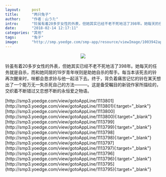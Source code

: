 ```yaml
---
layout:     post
title:      "两只兔子"
author:     "作者：山うた"
intro:      "铃虽有着20多岁女性的外表，但她其实已经不老不死地活了398年。她每天的任务就是自杀，而和她同居的19岁青年咲则是助她自杀的帮手。每当本该死去的铃再次醒来时，咲都会恳求铃与他一起活下去。终于，背负着痛苦记忆的铃在某天想出了一个能万无一失杀死自己的方法———。这是备受瞩目的新锐作家所描绘的，交织着不断错过又恋想不断的永恒爱之物语。"
date:       "2018-02-14 12:17:11"
categories: "其他"
tags:       "兔子"
image:      "http://smp.yoedge.com/smp-app/resource/viewImage/1003942appline.png"
---
```

<div style="text-align: center">
<p><img src="http://smp.yoedge.com/smp-app/resource/viewImage/1003942appline.png"/></p>
</div>
<p class="post-meta">
<span>铃虽有着20多岁女性的外表，但她其实已经不老不死地活了398年。她每天的任务就是自杀，而和她同居的19岁青年咲则是助她自杀的帮手。每当本该死去的铃再次醒来时，咲都会恳求铃与他一起活下去。终于，背负着痛苦记忆的铃在某天想出了一个能万无一失杀死自己的方法———。这是备受瞩目的新锐作家所描绘的，交织着不断错过又恋想不断的永恒爱之物语。</span>
</p>
[http://smp3.yoedge.com/view/gotoAppLine/1113801](http://smp3.yoedge.com/view/gotoAppLine/1113801){:target="_blank"}
[http://smp3.yoedge.com/view/gotoAppLine/1113800](http://smp3.yoedge.com/view/gotoAppLine/1113800){:target="_blank"}
[http://smp3.yoedge.com/view/gotoAppLine/1113799](http://smp3.yoedge.com/view/gotoAppLine/1113799){:target="_blank"}
[http://smp3.yoedge.com/view/gotoAppLine/1113798](http://smp3.yoedge.com/view/gotoAppLine/1113798){:target="_blank"}
[http://smp3.yoedge.com/view/gotoAppLine/1113797](http://smp3.yoedge.com/view/gotoAppLine/1113797){:target="_blank"}
[http://smp3.yoedge.com/view/gotoAppLine/1113796](http://smp3.yoedge.com/view/gotoAppLine/1113796){:target="_blank"}
[http://smp3.yoedge.com/view/gotoAppLine/1113795](http://smp3.yoedge.com/view/gotoAppLine/1113795){:target="_blank"}


